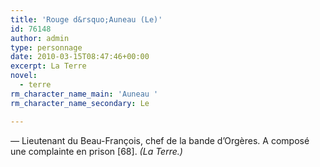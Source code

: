 ```yaml
---
title: 'Rouge d&rsquo;Auneau (Le)'
id: 76148
author: admin
type: personnage
date: 2010-03-15T08:47:46+00:00
excerpt: La Terre
novel:
  - terre
rm_character_name_main: 'Auneau '
rm_character_name_secondary: Le

---
```

_—_ Lieutenant du Beau-François, chef de la bande d&rsquo;Orgères. A composé une complainte en prison [68]. _(La Terre.)_